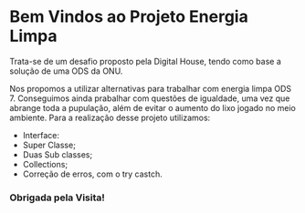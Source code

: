 # Bem Vindos ao Projeto Energia Limpa

Trata-se de um desafio proposto pela Digital House, tendo como base a solução de uma ODS da ONU.

Nos propomos a utilizar alternativas para trabalhar com energia limpa ODS 7.
Conseguimos ainda prabalhar com questões de igualdade, uma vez que abrange toda a pupulação, além de evitar o aumento do lixo jogado no meio ambiente.
Para a realização desse  projeto utilizamos:
- Interface:
- Super Classe;
- Duas Sub classes;
- Collections;
- Correção de erros, com o try castch.

### Obrigada pela Visita!
